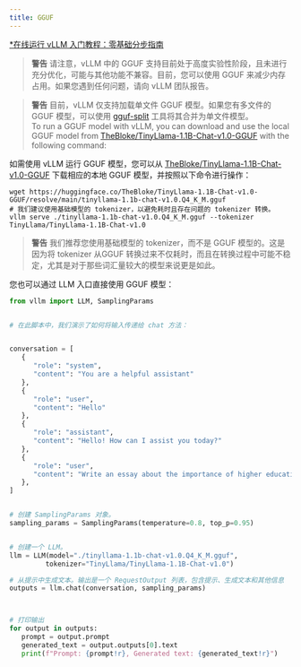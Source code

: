 ```yaml
---
title: GGUF
---
```


[\*在线运行 vLLM 入门教程：零基础分步指南](https://openbayes.com/console/public/tutorials/rXxb5fZFr29?utm_source=vLLM-CNdoc&utm_medium=vLLM-CNdoc-V1&utm_campaign=vLLM-CNdoc-V1-25ap)

> **警告**
> 请注意，vLLM 中的 GGUF 支持目前处于高度实验性阶段，且未进行充分优化，可能与其他功能不兼容。目前，您可以使用 GGUF 来减少内存占用。如果您遇到任何问题，请向 vLLM 团队报告。

> **警告**
> 目前，vLLM 仅支持加载单文件 GGUF 模型。如果您有多文件的 GGUF 模型，可以使用 [gguf-split](https://github.com/ggerganov/llama.cpp/pull/6135) 工具将其合并为单文件模型。  
> To run a GGUF model with vLLM, you can download and use the local GGUF model from [TheBloke/TinyLlama-1.1B-Chat-v1.0-GGUF](https://huggingface.co/TheBloke/TinyLlama-1.1B-Chat-v1.0-GGUF) with the following command:

如需使用 vLLM 运行 GGUF 模型，您可以从 [TheBloke/TinyLlama-1.1B-Chat-v1.0-GGUF](https://huggingface.co/TheBloke/TinyLlama-1.1B-Chat-v1.0-GGUF) 下载相应的本地 GGUF 模型，并按照以下命令进行操作：

```plain
wget https://huggingface.co/TheBloke/TinyLlama-1.1B-Chat-v1.0-GGUF/resolve/main/tinyllama-1.1b-chat-v1.0.Q4_K_M.gguf
# 我们建议使用基础模型的 tokenizer，以避免耗时且存在问题的 tokenizer 转换。
vllm serve ./tinyllama-1.1b-chat-v1.0.Q4_K_M.gguf --tokenizer TinyLlama/TinyLlama-1.1B-Chat-v1.0
```

> **警告**
> 我们推荐您使用基础模型的 tokenizer，而不是 GGUF 模型的。这是因为将 tokenizer 从GGUF 转换过来不仅耗时，而且在转换过程中可能不稳定，尤其是对于那些词汇量较大的模型来说更是如此。

您也可以通过 LLM 入口直接使用 GGUF 模型：

```python
from vllm import LLM, SamplingParams


# 在此脚本中，我们演示了如何将输入传递给 chat 方法：


conversation = [
   {
      "role": "system",
      "content": "You are a helpful assistant"
   },
   {
      "role": "user",
      "content": "Hello"
   },
   {
      "role": "assistant",
      "content": "Hello! How can I assist you today?"
   },
   {
      "role": "user",
      "content": "Write an essay about the importance of higher education.",
   },
]


# 创建 SamplingParams 对象。
sampling_params = SamplingParams(temperature=0.8, top_p=0.95)


# 创建一个 LLM。
llm = LLM(model="./tinyllama-1.1b-chat-v1.0.Q4_K_M.gguf",
         tokenizer="TinyLlama/TinyLlama-1.1B-Chat-v1.0")

# 从提示中生成文本。输出是一个 RequestOutput 列表，包含提示、生成文本和其他信息
outputs = llm.chat(conversation, sampling_params)



# 打印输出
for output in outputs:
   prompt = output.prompt
   generated_text = output.outputs[0].text
   print(f"Prompt: {prompt!r}, Generated text: {generated_text!r}")
```
